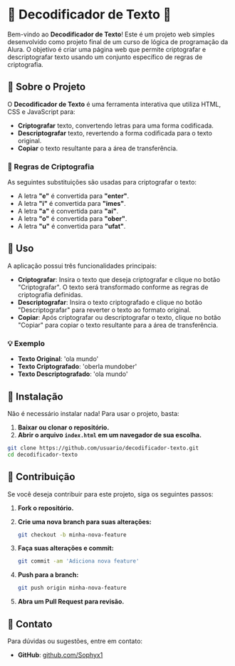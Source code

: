 # 🌸 Decodificador de Texto 🌸

Bem-vindo ao **Decodificador de Texto**! Este é um projeto web simples desenvolvido como projeto final de um curso de lógica de programação da Alura. O objetivo é criar uma página web que permite criptografar e descriptografar texto usando um conjunto específico de regras de criptografia.

## 🎨 Sobre o Projeto

O **Decodificador de Texto** é uma ferramenta interativa que utiliza HTML, CSS e JavaScript para:

- **Criptografar** texto, convertendo letras para uma forma codificada.
- **Descriptografar** texto, revertendo a forma codificada para o texto original.
- **Copiar** o texto resultante para a área de transferência.

### 🔐 Regras de Criptografia

As seguintes substituições são usadas para criptografar o texto:

- A letra **"e"** é convertida para **"enter"**.
- A letra **"i"** é convertida para **"imes"**.
- A letra **"a"** é convertida para **"ai"**.
- A letra **"o"** é convertida para **"ober"**.
- A letra **"u"** é convertida para **"ufat"**.

## 🚀 Uso

A aplicação possui três funcionalidades principais:

- **Criptografar**: Insira o texto que deseja criptografar e clique no botão "Criptografar". O texto será transformado conforme as regras de criptografia definidas.
- **Descriptografar**: Insira o texto criptografado e clique no botão "Descriptografar" para reverter o texto ao formato original.
- **Copiar**: Após criptografar ou descriptografar o texto, clique no botão "Copiar" para copiar o texto resultante para a área de transferência.

### 💡 Exemplo

- **Texto Original**: 'ola mundo'
- **Texto Criptografado**: 'oberla mundober'
- **Texto Descriptografado**: 'ola mundo'

## 💾 Instalação

Não é necessário instalar nada! Para usar o projeto, basta:

1. **Baixar ou clonar o repositório.**
2. **Abrir o arquivo `index.html` em um navegador de sua escolha.**

```bash
git clone https://github.com/usuario/decodificador-texto.git
cd decodificador-texto
```
## 🤝 Contribuição

Se você deseja contribuir para este projeto, siga os seguintes passos:

1. **Fork o repositório.**
2. **Crie uma nova branch para suas alterações:**

    ```bash
    git checkout -b minha-nova-feature
    ```

3. **Faça suas alterações e commit:**

    ```bash
    git commit -am 'Adiciona nova feature'
    ```

4. **Push para a branch:**

    ```bash
    git push origin minha-nova-feature
    ```

5. **Abra um Pull Request para revisão.**

## 📧 Contato

Para dúvidas ou sugestões, entre em contato:

- **GitHub**: [github.com/Sophyx1](https://github.com/Sophyx1)

